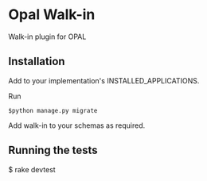 # Opal Walk-in

Walk-in plugin for OPAL

## Installation

Add to your implementation's INSTALLED_APPLICATIONS.

Run

    $python manage.py migrate

Add walk-in to your schemas as required.

## Running the tests

   $ rake devtest
